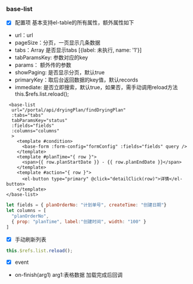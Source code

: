 ### base-list

- [x] 配置项 基本支持el-table的所有属性，额外属性如下
- url：url
- pageSize：分页，一页显示几条数据
- tabs：Array 是否显示tabs [{label: 未执行, name: '1'}]
- tabParamsKey: 参数对应的key
- params： 额外传的参数
- showPaging: 是否显示分页，默认true
- primaryKey：取后台返回数据的key值，默认records
- immediate: 是否立即搜索，默认true，如果否，需手动调用reload方法 this.$refs.list.reload();

```vue
 <base-list
  url="/portal/api/dryingPlan/findDryingPlan"
  :tabs="tabs"
  tabParamsKey="status"
  :fields="fields"
  :columns="columns"
  >
    <template #condition>
      <base-form :form-config="formConfig" :fields="fields" query />
    </template>
    <template #planTime="{ row }">
      <span>{{ row.planStartDate }} - {{ row.planEndDate }}</span>
    </template>
    <template #action="{ row }">
      <el-button type="primary" @click="detailClick(row)">详情</el-button>
    </template>
</base-list>
```
```javascript
let fields = { planOrderNo: "计划单号", createTime: "创建日期"}
let columns = [
  "planOrderNo",
  { prop: "planTime", label:"创建时间", width: "100" }
]
```

- [x] 手动刷新列表
```javascript
this.$refs.list.reload();
```

- [x] event
- on-finish(arg1)  arg1:表格数据 加载完成后回调